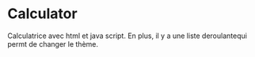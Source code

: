 # Calculator
Calculatrice avec html et java script. En plus, il y a une liste deroulantequi permt de changer le thème.
